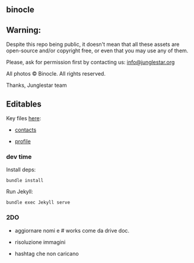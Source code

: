 binocle
---

## Warning:

Despite this repo being public, it doesn't mean that all these assets are open-source and/or copyright free, or even that you may use any of them.

Please, ask for permission first by contacting us: info@junglestar.org

All photos © Binocle. All rights reserved.

Thanks, Junglestar team


## Editables

Key files [here](https://github.com/toybreaker/binocle/tree/gh-pages/_includes/editables):

- [contacts](https://github.com/toybreaker/binocle/blob/gh-pages/_includes/editables/contact.md)

- [profile](https://github.com/toybreaker/binocle/blob/gh-pages/_includes/editables/profile.md)

### dev time

Install deps:

    bundle install

Run Jekyll:

    bundle exec Jekyll serve

### 2DO

- aggiornare nomi e # works come da drive doc.

- risoluzione immagini

- hashtag che non caricano
